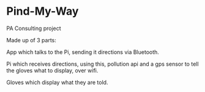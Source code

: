 # Pind-My-Way
PA Consulting project

Made up of 3 parts:

App which talks to the Pi, sending it directions via Bluetooth.

Pi which receives directions, using this, pollution api and a gps sensor to tell the gloves what to display, over wifi.

Gloves which display what they are told.
